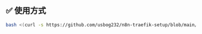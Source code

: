 ## ✅ 使用方式

```bash
bash <(curl -s https://github.com/usbog232/n8n-traefik-setup/blob/main/install-n8n.sh)





